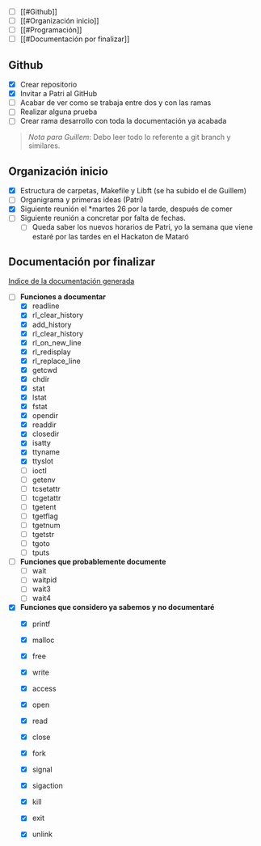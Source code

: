 
- [ ]  [[#Github]]
- [ ] [[#Organización inicio]]
- [ ] [[#Programación]]
- [ ] [[#Documentación por finalizar]]

## Github

- [x] Crear repositorio
- [x] Invitar a Patri al GitHub
- [ ] Acabar de ver como se trabaja entre dos y con las ramas
- [ ] Realizar alguna prueba
- [ ] Crear rama desarrollo con toda la documentación ya acabada

>*Nota  para Guillem*: Debo leer todo lo referente a git branch y similares.

## Organización inicio

- [x] Estructura de carpetas, Makefile y Libft (se ha subido el de Guillem)
- [ ] Organigrama y primeras ideas (Patri)
- [x] Siguiente reunión el *martes 26 por la tarde, después de comer
- [ ] Siguiente reunión a concretar por falta de fechas.
	- [ ] Queda saber los nuevos horarios de Patri, yo la semana que viene estaré por las tardes en el Hackaton de Mataró
## Documentación por finalizar

[Indice de la documentación generada](01_Indice.md)
- [ ] **Funciones a documentar**
	- [x] readline
	- [x] rl_clear_history
	- [x] add_history
	- [x] rl_clear_history
	- [x] rl_on_new_line
	- [x] rl_redisplay
	- [x] rl_replace_line
	- [x] getcwd
	- [x] chdir 
	- [x] stat 
	- [x] lstat
	- [x] fstat
	- [x] opendir
	- [x] readdir
	- [x] closedir
	- [x] isatty
	- [x] ttyname
	- [x] ttyslot
	- [ ] ioctl
	- [ ] getenv
	- [ ] tcsetattr
	- [ ] tcgetattr
	- [ ] tgetent
	- [ ] tgetflag
	- [ ] tgetnum
	- [ ] tgetstr
	- [ ] tgoto
	- [ ] tputs

- [ ] **Funciones que probablemente documente**
	- [ ] wait
	- [ ] waitpid
	- [ ] wait3
	- [ ] wait4
- [x] **Funciones que considero ya sabemos y no documentaré**
	- [x] printf
	- [x] malloc
	- [x] free
	- [x] write
	- [x] access
	- [x] open
	- [x] read
	- [x] close
	- [x] fork
	- [x] signal
	- [x] sigaction
	- [x] kill
	- [x] exit
	- [x] unlink

